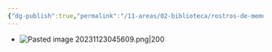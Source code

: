 ```yaml
---
{"dg-publish":true,"permalink":"/11-areas/02-biblioteca/rostros-de-memoria/","noteIcon":""}
---
```


- ![Pasted image 20231123045609.png|200](/img/user/02%20Image/Pasted%20image%2020231123045609.png)
